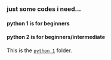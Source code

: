  ### just some codes i need...
 #### python 1 is for beginners
  #### python 2 is for beginners/intermediate
This is the [`python 1`](./python1) folder.